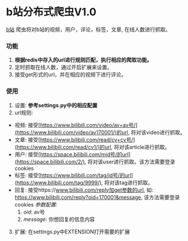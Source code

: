 # b站分布式爬虫V1.0
[b站](https://www.bilibili.com/)
爬虫将对b站的视频，用户，评论，标签，文章, 在线人数进行抓取。

### 功能
1. **根据redis中存入的url进行规则匹配，执行相应的爬取功能。**
2. 定时抓取在线人数，通过开启扩展来设置。
3. 接受get形式的url，并在相应的视频下进行评论。

### 使用
1. 设置: **参考settings.py中的相应配置**
2. url规则: 
 * 视频: 接受[https://www.bilibili.com/video/av+av号/](https://www.bilibili.com/video/av170001/)的url, 将对该video进行抓取。
 * 文章: 接受[https://www.bilibili.com/read/cv+cv号/](https://www.bilibili.com/read/cv1/)的url, 将对该article进行抓取。
 * 用户: 接受[https://space.bilibili.com/mid号/的url](https://space.bilibili.com/2/), 将对该user进行抓取。该方法需要登录cookies
 * 标签: 接受[https://www.bilibili.com/tag/id号/的url](https://www.bilibili.com/tag/9999/), 将对该tag进行抓取。
 * 回复: 接受https://www.bilibili.com/reply加get参数的url, 如: https://www.bilibili.com/reply?oid=170001&message, 该方法需要登录cookies 
 _参数配置:_
   1. _oid_: av号
   2. _message_: 你想回复的信息内容
      
3. 扩展: 在settings.py中EXTENSION打开需要的扩展